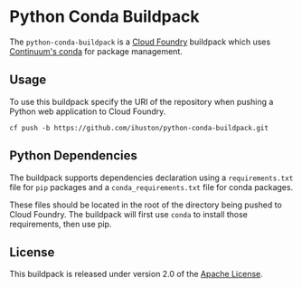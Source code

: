 # Python Conda Buildpack

The `python-conda-buildpack` is a [Cloud Foundry][] buildpack which uses [Continuum's conda][] for package management.


## Usage
To use this buildpack specify the URI of the repository when pushing a Python web application to Cloud Foundry.

    cf push -b https://github.com/ihuston/python-conda-buildpack.git


## Python Dependencies
The buildpack supports dependencies declaration using a `requirements.txt` file  for `pip` packages and a `conda_requirements.txt` file for conda packages.

These files should be located in the root of the directory being pushed to Cloud Foundry. The buildpack will first use `conda` to install those requirements, then use pip.

## License
This buildpack is released under version 2.0 of the [Apache License](http://www.apache.org/licenses/LICENSE-2.0).

[Cloud Foundry]: http://www.cloudfoundry.com
[Continuum's conda]: http://conda.pydata.org/
